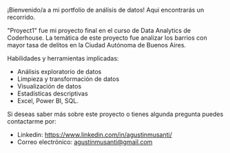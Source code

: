¡Bienvenido/a  a mi portfolio de análisis de datos! Aqui encontrarás un recorrido.

"Proyect1" fue mi proyecto final en el curso de Data Analytics de Coderhouse.
La temática de este proyecto fue analizar los barrios con mayor tasa de delitos en la Ciudad Autónoma de Buenos Aires.

Habilidades y herramientas implicadas: 
- Análisis exploratorio de datos
- Limpieza y transformación de datos
- Visualización de datos
- Estadísticas descriptivas
- Excel, Power BI, SQL.

Si deseas saber más sobre este proyecto o tienes algunda pregunta puedes contactarme por: 
- Linkedin: https://www.linkedin.com/in/agustinmusanti/
- Correo electrónico: agustinmusanti@gmail.com


